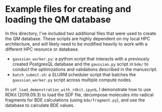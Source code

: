 # Example files for creating and loading the QM database

In this directory, I've included two additional files that were used to create the QM database. These scripts are highly dependent on my local HPC architecture, and will likely need to be modified heavily to work with a different HPC resource or database.
* `gaussian_worker.py`: a python script that interacts with a previously created PostgresQL database and the `gaussian.py` script in `bde/` to conduct the optimizations and validations described in the manuscript. 
* `batch_submit.sh`: a SLURM scheduler script that batches the `gaussian_worker.py` script across multiple compute nodes.

In `sdf_load_demonstration_with_rdkit.ipynb`, I demonstrate how to use RDKit (2019.09.3) to load the SDF file, decompose molecules into radical fragments for BDE calculations (using `bde/fragment.py`), and use the database to calculate BDE values.